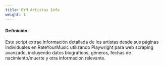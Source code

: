 ```yaml
---
title: RYM Artistas Info
weight: 1
---
```


#### Definición:

Este script extrae información detallada de los artistas desde sus páginas individuales en RateYourMusic utilizando Playwright para web scraping avanzado, incluyendo datos biográficos, géneros, fechas de nacimiento/muerte y otra información relevante.

